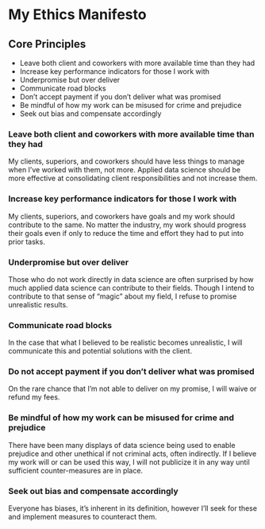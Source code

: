# My Ethics Manifesto

## Core Principles
- Leave both client and coworkers with more available time than they had
- Increase key performance indicators for those I work with
- Underpromise but over deliver 
- Communicate road blocks
- Don’t accept payment if you don’t deliver what was promised
- Be mindful of how my work can be misused for crime and prejudice
- Seek out bias and compensate accordingly 

### Leave both client and coworkers with more available time than they had
My clients, superiors, and coworkers should have less things to manage when I’ve worked with them, not more. Applied data science should be more effective at consolidating client responsibilities and not increase them.

### Increase key performance indicators for those I work with
My clients, superiors, and coworkers have goals and my work should contribute to the same. No matter the industry, my work should progress their goals even if only to reduce the time and effort they had to put into prior tasks.

### Underpromise but over deliver 
Those who do not work directly in data science are often surprised by how much applied data science can contribute to their fields. Though I intend to contribute to that sense of “magic” about my field, I refuse to promise unrealistic results.

### Communicate road blocks
In the case that what I believed to be realistic becomes unrealistic, I will communicate this and potential solutions with the client.

### Do not accept payment if you don’t deliver what was promised
On the rare chance that I’m not able to deliver on my promise, I will waive or refund my fees.

### Be mindful of how my work can be misused for crime and prejudice
There have been many displays of data science being used to enable prejudice and other unethical if not criminal acts, often indirectly. If I believe my work will or can be used this way, I will not publicize it in any way until sufficient counter-measures are in place.

### Seek out bias and compensate accordingly
Everyone has biases, it’s inherent in its definition, however I’ll seek for these and implement measures to counteract them.
